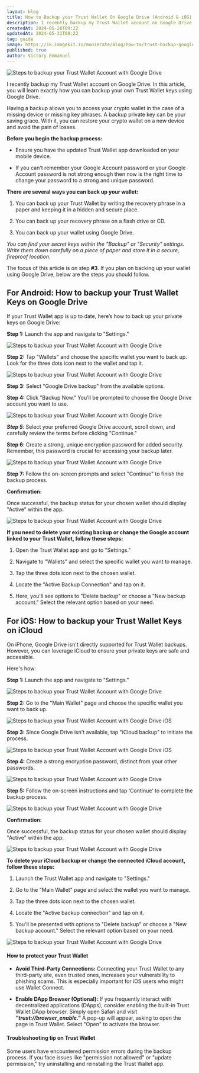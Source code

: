 ```yaml
---
layout: blog
title: How to Backup your Trust Wallet On Google Drive (Android & iOS)
description: I recently backup my Trust Wallet account on Google Drive. In this article, you will learn exactly how you can backup your own Trust Wallet keys using Google Drive.
createdAt: 2024-05-28T09:22
updatedAt: 2024-05-31T09:22
tag: guide
image: https://ik.imagekit.io/monierate/Blog/how-to/trust-backup-google-drive.jpeg
published: true
author: Victory Emmanuel
---
```

![Steps to backup your Trust Wallet Account with Google Drive](https://ik.imagekit.io/monierate/Blog/how-to/trust-backup-google-drive.jpeg?updatedAt=1717075757298)

I recently backup my Trust Wallet account on Google Drive. In this article, you will learn exactly how you can backup your own Trust Wallet keys using Google Drive.

Having a backup allows you to access your crypto wallet in the case of a missing device or missing key phrases. A backup private key can be your saving grace. With it, you can restore your crypto wallet on a new device and avoid the pain of losses.



**Before you begin the backup process:**

- Ensure you have the updated Trust Wallet app downloaded on your mobile device.

- If you can't remember your Google Account password or your Google Account password is not strong enough then now is the right time to change your password to a strong and unique password.



**There are several ways you can back up your wallet:**



1. You can back up your Trust Wallet by writing the recovery phrase in a paper and keeping it in a hidden and secure place.

2. You can back up your recovery phrase on a flash drive or CD.

3. You can back up your wallet using Google Drive.





*You can find your secret keys within the "Backup" or "Security" settings. Write them down carefully on a piece of paper and store it in a secure, fireproof location.*



The focus of this article is on step **#3**. If you plan on backing up your wallet using Google Drive, below are the steps you should follow.



## For Android: How to backup your Trust Wallet Keys on Google Drive



If your Trust Wallet app is up to date, here’s how to back up your private keys on Google Drive:



**Step 1:** Launch the app and navigate to "Settings."



![Steps to backup your Trust Wallet Account with Google Drive](https://ik.imagekit.io/monierate/Blog/how-to/backup-trust-wallet-android-home.png)



**Step 2:** Tap "Wallets" and choose the specific wallet you want to back up. Look for the three dots icon next to the wallet and tap it.



![Steps to backup your Trust Wallet Account with Google Drive](https://ik.imagekit.io/monierate/Blog/how-to/backup-trust-wallet-android-choose-wallet.png)



**Step 3:** Select "Google Drive backup" from the available options.



**Step 4:** Click "Backup Now." You'll be prompted to choose the Google Drive account you want to use.



![Steps to backup your Trust Wallet Account with Google Drive](https://ik.imagekit.io/monierate/Blog/how-to/backup-trust-wallet-android-select-drive.png?)



***Step 5***: Select your preferred Google Drive account, scroll down, and carefully review the terms before clicking "Continue."



**Step 6**: Create a strong, unique encryption password for added security. Remember, this password is crucial for accessing your backup later.



![Steps to backup your Trust Wallet Account with Google Drive](https://ik.imagekit.io/monierate/Blog/how-to/backup-trust-wallet-password.png?)



**Step 7:** Follow the on-screen prompts and select "Continue" to finish the backup process.



**Confirmation:**



Once successful, the backup status for your chosen wallet should display "Active" within the app.



![Steps to backup your Trust Wallet Account with Google Drive](https://ik.imagekit.io/monierate/Blog/how-to/backup-trust-wallet-android-google-drive-active.png?updatedAt=1717078913159)



**If you need to delete your existing backup or change the Google account linked to your Trust Wallet, follow these steps:**



1. Open the Trust Wallet app and go to "Settings."



2. Navigate to "Wallets" and select the specific wallet you want to manage.



3. Tap the three dots icon next to the chosen wallet.



4. Locate the "Active Backup Connection" and tap on it.



5. Here, you'll see options to "Delete backup" or choose a "New backup account." Select the relevant option based on your need.



## For iOS: How to backup your Trust Wallet Keys on iCloud



On iPhone, Google Drive isn't directly supported for Trust Wallet backups. However, you can leverage iCloud to ensure your private keys are safe and accessible.



Here's how:



**Step 1:** Launch the app and navigate to "Settings."



![Steps to backup your Trust Wallet Account with Google Drive](https://ik.imagekit.io/monierate/Blog/how-to/backup-trust-wallet-ios-backup-home.png?updatedAt=1717082556082)



**Step 2:** Go to the "Main Wallet" page and choose the specific wallet you want to back up.



![Steps to backup your Trust Wallet Account with Google Drive iOS](https://ik.imagekit.io/monierate/Blog/how-to/backup-trust-wallet-ios-backup-wallets.png?updatedAt=1717081908411)



**Step 3:** Since Google Drive isn't available, tap "iCloud backup" to initiate the process.



![Steps to backup your Trust Wallet Account with Google Drive iOS](https://ik.imagekit.io/monierate/Blog/how-to/backup-trust-wallet-ios-backup-icloud.png?updatedAt=1717081909192)



**Step 4:** Create a strong encryption password, distinct from your other passwords.



![Steps to backup your Trust Wallet Account with Google Drive](https://ik.imagekit.io/monierate/Blog/how-to/backup-trust-wallet-password.png?updatedAt=1717081909059)



**Step 5:** Follow the on-screen instructions and tap ‘Continue’ to complete the backup process.



![Steps to backup your Trust Wallet Account with Google Drive](https://ik.imagekit.io/monierate/Blog/how-to/backup-trust-wallet-ios-backup-c.password.png?updatedAt=1717081910688)



  



**Confirmation:**



Once successful, the backup status for your chosen wallet should display "Active" within the app.



![Steps to backup your Trust Wallet Account with Google Drive](https://ik.imagekit.io/monierate/Blog/how-to/backup-trust-wallet-ios-backup-icloud-active.png?updatedAt=1717081909000)



**To delete your iCloud backup or change the connected iCloud account, follow these steps:**



1. Launch the Trust Wallet app and navigate to "Settings."



2. Go to the "Main Wallet" page and select the wallet you want to manage.



3. Tap the three dots icon next to the chosen wallet.

4. Locate the "Active backup connection" and tap on it.

5. You'll be presented with options to "Delete backup" or choose a "New backup account." Select the relevant option based on your need.



![Steps to backup your Trust Wallet Account with Google Drive](https://ik.imagekit.io/monierate/Blog/how-to/backup-trust-wallet-ios-backup-delete-backup.png)



#### How to protect your Trust Wallet

- **Avoid Third-Party Connections:** Connecting your Trust Wallet to any third-party site, even trusted ones, increases your vulnerability to phishing scams. This is especially important for iOS users who might use Wallet Connect.

- **Enable DApp Browser (Optional):** If you frequently interact with decentralized applications (DApps), consider enabling the built-in Trust Wallet DApp browser. Simply open Safari and visit ***"trust://browser_enable."*** A pop-up will appear, asking to open the page in Trust Wallet. Select "Open" to activate the browser.



#### Troubleshooting tip on Trust Wallet

Some users have encountered permission errors during the backup process. If you face issues like "permission not allowed" or "update permission," try uninstalling and reinstalling the Trust Wallet app.
